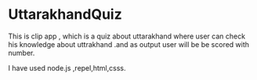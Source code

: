 # UttarakhandQuiz
This is clip app ,
which is a quiz about uttarakhand where user can check his knowledge about uttrakhand .and as output user will be be scored with number. 


I have used node.js ,repel,html,csss.
